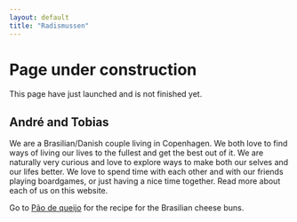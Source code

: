 ```yaml
---
layout: default
title: "Radismussen"
---
```


# Page under construction

This page have just launched and is not finished yet.

## André and Tobias

We are a Brasilian/Danish couple living in Copenhagen. We both love to find ways of living our lives to the fullest and get the best out of it. We are naturally very curious and love to explore ways to make both our selves and our lifes better. We love to spend time with each other and with our friends playing boardgames, or just having a nice time together. Read more about each of us on this website.

Go to [Pão de queijo] for the recipe for the Brasilian cheese buns.

[Pão de queijo]: tobias/recipes/pao_de_queijo
